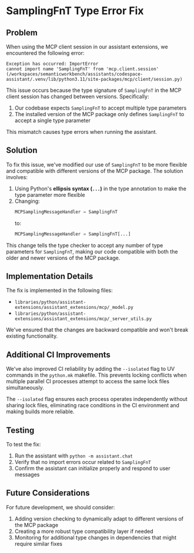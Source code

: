 # SamplingFnT Type Error Fix

## Problem

When using the MCP client session in our assistant extensions, we encountered the following error:

```
Exception has occurred: ImportError
cannot import name 'SamplingFnT' from 'mcp.client.session' (/workspaces/semanticworkbench/assistants/codespace-assistant/.venv/lib/python3.11/site-packages/mcp/client/session.py)
```

This issue occurs because the type signature of `SamplingFnT` in the MCP client session has changed between versions. Specifically:

1. Our codebase expects `SamplingFnT` to accept multiple type parameters
2. The installed version of the MCP package only defines `SamplingFnT` to accept a single type parameter

This mismatch causes type errors when running the assistant.

## Solution

To fix this issue, we've modified our use of `SamplingFnT` to be more flexible and compatible with different versions of the MCP package. The solution involves:

1. Using Python's **ellipsis syntax (`...`)** in the type annotation to make the type parameter more flexible
2. Changing:
   ```python
   MCPSamplingMessageHandler = SamplingFnT
   ```
   to:
   ```python
   MCPSamplingMessageHandler = SamplingFnT[...]
   ```

This change tells the type checker to accept any number of type parameters for `SamplingFnT`, making our code compatible with both the older and newer versions of the MCP package.

## Implementation Details

The fix is implemented in the following files:

- `libraries/python/assistant-extensions/assistant_extensions/mcp/_model.py`
- `libraries/python/assistant-extensions/assistant_extensions/mcp/_server_utils.py`

We've ensured that the changes are backward compatible and won't break existing functionality.

## Additional CI Improvements

We've also improved CI reliability by adding the `--isolated` flag to UV commands in the `python.mk` makefile. This prevents locking conflicts when multiple parallel CI processes attempt to access the same lock files simultaneously.

The `--isolated` flag ensures each process operates independently without sharing lock files, eliminating race conditions in the CI environment and making builds more reliable.

## Testing

To test the fix:

1. Run the assistant with `python -m assistant.chat`
2. Verify that no import errors occur related to `SamplingFnT`
3. Confirm the assistant can initialize properly and respond to user messages

## Future Considerations

For future development, we should consider:

1. Adding version checking to dynamically adapt to different versions of the MCP package
2. Creating a more robust type compatibility layer if needed
3. Monitoring for additional type changes in dependencies that might require similar fixes